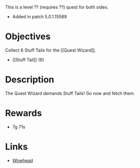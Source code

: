 This is a level ?? (requires ??) quest for both sides.

- Added in patch 5.0.1.15589

# Objectives

Collect 6 Stuff Tails for the [[Quest Wizard]].
- [[Stuff Tail]] (6)

# Description

The Quest Wizard demands Stuff Tails! Go now and fetch them.

# Rewards

- 7g 71s

# Links

- [Wowhead](https://www.wowhead.com/quest=29534/collect-things)